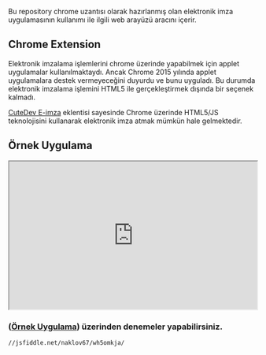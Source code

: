 Bu repository chrome uzantısı olarak hazırlanmış olan elektronik imza uygulamasının kullanımı ile ilgili web arayüzü aracını içerir. 

## Chrome Extension

Elektronik imzalama işlemlerini chrome üzerinde yapabilmek için applet uygulamalar kullanılmaktaydı. Ancak Chrome 2015 yılında applet uygulamalara destek vermeyeceğini duyurdu ve bunu uyguladı. Bu durumda elektronik imzalama işlemini HTML5 ile gerçekleştirmek dışında bir seçenek kalmadı.

[CuteDev E-imza](https://chrome.google.com/webstore/detail/cutedev-e-imza/ehjffgchplohbcbeakpncbgconplfjpg) eklentisi sayesinde Chrome üzerinde HTML5/JS teknolojisini kullanarak elektronik imza atmak mümkün hale gelmektedir.

## Örnek Uygulama

<iframe style="width: 100%; height: 300px"  src="https://jsfiddle.net/naklov67/wh5omkja/"></iframe>

### ([Örnek Uygulama](//jsfiddle.net/naklov67/wh5omkja/)) üzerinden denemeler yapabilirsiniz.

    //jsfiddle.net/naklov67/wh5omkja/

